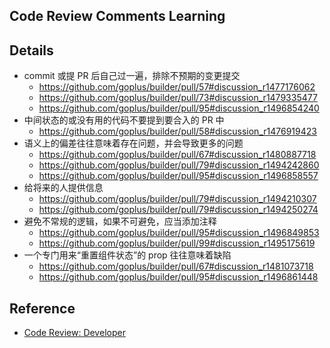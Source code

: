 ## Code Review Comments Learning

## Details

* commit 或提 PR 后自己过一遍，排除不预期的变更提交
	- https://github.com/goplus/builder/pull/57#discussion_r1477176062
	- https://github.com/goplus/builder/pull/73#discussion_r1479335477
	- https://github.com/goplus/builder/pull/95#discussion_r1496854240
* 中间状态的或没有用的代码不要提到要合入的 PR 中
	- https://github.com/goplus/builder/pull/58#discussion_r1476919423
* 语义上的偏差往往意味着存在问题，并会导致更多的问题
	- https://github.com/goplus/builder/pull/67#discussion_r1480887718
	- https://github.com/goplus/builder/pull/79#discussion_r1494242860
	- https://github.com/goplus/builder/pull/95#discussion_r1496858557
* 给将来的人提供信息
	- https://github.com/goplus/builder/pull/79#discussion_r1494210307
	- https://github.com/goplus/builder/pull/79#discussion_r1494250274
* 避免不常规的逻辑，如果不可避免，应当添加注释
	- https://github.com/goplus/builder/pull/95#discussion_r1496849853
	- https://github.com/goplus/builder/pull/99#discussion_r1495175619
* 一个专门用来“重置组件状态”的 prop 往往意味着缺陷
	- https://github.com/goplus/builder/pull/67#discussion_r1481073718
	- https://github.com/goplus/builder/pull/95#discussion_r1496861448

## Reference

* [Code Review: Developer](https://github.com/qbox/rmb-web/wiki/Code-Review:-Developer)
